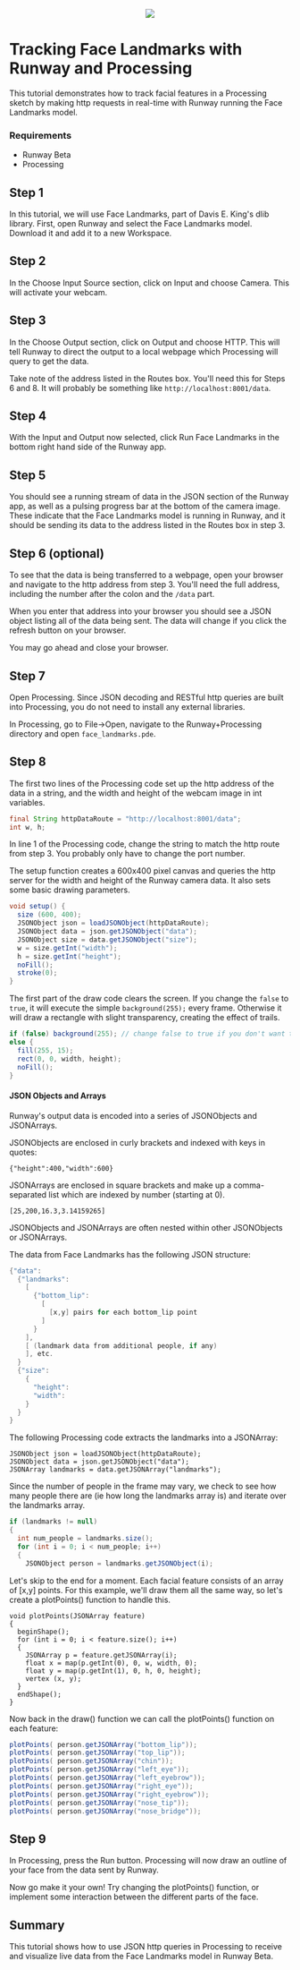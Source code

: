 <p align="center">
  <img src="https://runway.nyc3.digitaloceanspaces.com/assets/github/cover_runway_processing_github.jpg">
</p>

# Tracking Face Landmarks with Runway and Processing

This tutorial demonstrates how to track facial features in a Processing sketch by making http requests in real-time with Runway running the Face Landmarks model.

### Requirements

* Runway Beta
* Processing

## Step 1

In this tutorial, we will use Face Landmarks, part of Davis E. King's dlib library. First, open Runway and select the Face Landmarks model. Download it and add it to a new Workspace.

## Step 2

In the Choose Input Source section, click on Input and choose Camera. This will activate your webcam.

## Step 3

In the Choose Output section, click on Output and choose HTTP. This will tell Runway to direct the output to a local webpage which Processing will query to get the data.

Take note of the address listed in the Routes box. You'll need this for Steps 6 and 8. It will probably be something like ```http://localhost:8001/data```.

## Step 4

With the Input and Output now selected, click Run Face Landmarks in the bottom right hand side of the Runway app.

## Step 5

You should see a running stream of data in the JSON section of the Runway app, as well as a pulsing progress bar at the bottom of the camera image. These indicate that the Face Landmarks model is running in Runway, and it should be sending its data to the address listed in the Routes box in step 3.

## Step 6 (optional)

To see that the data is being transferred to a webpage, open your browser and navigate to the http address from step 3. You'll need the full address, including the number after the colon and the ```/data``` part.

When you enter that address into your browser you should see a JSON object listing all of the data being sent. The data will change if you click the refresh button on your browser.

You may go ahead and close your browser.

## Step 7

Open Processing. Since JSON decoding and RESTful http queries are built into Processing, you do not need to install any external libraries.

In Processing, go to File->Open, navigate to the Runway+Processing directory and open ```face_landmarks.pde```.

## Step 8

The first two lines of the Processing code set up the http address of the data in a string, and the width and height of the webcam image in int variables.

```java
final String httpDataRoute = "http://localhost:8001/data";
int w, h;
```

In line 1 of the Processing code, change the string to match the http route from step 3. You probably only have to change the port number.

The setup function creates a 600x400 pixel canvas and queries the http server for the width and height of the Runway camera data. It also sets some basic drawing parameters.

```java
void setup() {
  size (600, 400);
  JSONObject json = loadJSONObject(httpDataRoute);
  JSONObject data = json.getJSONObject("data");
  JSONObject size = data.getJSONObject("size");
  w = size.getInt("width");
  h = size.getInt("height");
  noFill();
  stroke(0);
}
```

The first part of the draw code clears the screen. If you change the ```false``` to ```true```, it will execute the simple ```background(255);``` every frame. Otherwise it will draw a rectangle with slight transparency, creating the effect of trails.

```java
if (false) background(255); // change false to true if you don't want trails
else {
  fill(255, 15);
  rect(0, 0, width, height);
  noFill();
}
```

#### JSON Objects and Arrays

Runway's output data is encoded into a series of JSONObjects and JSONArrays.

JSONObjects are enclosed in curly brackets and indexed with keys in quotes:

```
{"height":400,"width":600}
```

JSONArrays are enclosed in square brackets and make up a comma-separated list which are indexed by number (starting at 0).

```
[25,200,16.3,3.14159265]
```

JSONObjects and JSONArrays are often nested within other JSONObjects or JSONArrays.

The data from Face Landmarks has the following JSON structure:

```java
{"data":
  {"landmarks":
    [
      {"bottom_lip":
        [
          [x,y] pairs for each bottom_lip point
        ]
      }
    ],
    [ (landmark data from additional people, if any)
    ], etc.
  }
  {"size":
    {
      "height":
      "width":
    }
  }
}
```

The following Processing code extracts the landmarks into a JSONArray:

```
JSONObject json = loadJSONObject(httpDataRoute);
JSONObject data = json.getJSONObject("data");
JSONArray landmarks = data.getJSONArray("landmarks");
```

Since the number of people in the frame may vary, we check to see how many people there are (ie how long the landmarks array is) and iterate over the landmarks array.

```java
if (landmarks != null)
{
  int num_people = landmarks.size();
  for (int i = 0; i < num_people; i++)
  {
    JSONObject person = landmarks.getJSONObject(i);
```

Let's skip to the end for a moment. Each facial feature consists of an array of [x,y] points. For this example, we'll draw them all the same way, so let's create a plotPoints() function to handle this.

```
void plotPoints(JSONArray feature)
{
  beginShape();
  for (int i = 0; i < feature.size(); i++)
  {
    JSONArray p = feature.getJSONArray(i);
    float x = map(p.getInt(0), 0, w, width, 0);
    float y = map(p.getInt(1), 0, h, 0, height);
    vertex (x, y);
  }
  endShape();
}
```

Now back in the draw() function we can call the plotPoints() function on each feature:

```java
plotPoints( person.getJSONArray("bottom_lip"));
plotPoints( person.getJSONArray("top_lip"));
plotPoints( person.getJSONArray("chin"));
plotPoints( person.getJSONArray("left_eye"));
plotPoints( person.getJSONArray("left_eyebrow"));
plotPoints( person.getJSONArray("right_eye"));
plotPoints( person.getJSONArray("right_eyebrow"));
plotPoints( person.getJSONArray("nose_tip"));
plotPoints( person.getJSONArray("nose_bridge"));
```

## Step 9

In Processing, press the Run button. Processing will now draw an outline of your face from the data sent by Runway.

Now go make it your own! Try changing the plotPoints() function, or implement some interaction between the different parts of the face.

## Summary

This tutorial shows how to use JSON http queries in Processing to receive and visualize live data from the Face Landmarks model in Runway Beta.

